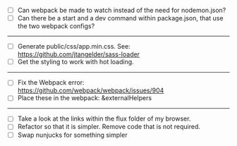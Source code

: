 - [ ] Can webpack be made to watch instead of the need for nodemon.json?
- [ ] Can there be a start and a dev command within package.json, that use the two webpack configs?
----
- [ ] Generate public/css/app.min.css. See: https://github.com/jtangelder/sass-loader
- [ ] Get the styling to work with hot loading.
----
- [ ] Fix the Webpack error: https://github.com/webpack/webpack/issues/904
- [ ] Place these in the webpack: &externalHelpers
----
- [ ] Take a look at the links within the flux folder of my browser.
- [ ] Refactor so that it is simpler. Remove code that is not required.
- [ ] Swap nunjucks for something simpler

